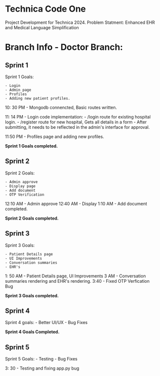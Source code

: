 # Technica Code One
Project Development for Technica 2024. Problem Statment: Enhanced EHR and Medical Language Simplification

# Branch Info - Doctor Branch:

## Sprint 1

Sprint 1 Goals:

    - Login
    - Admin page
    - Profiles
    - Adding new patient profiles.



10: 30 PM - Mongodb connencted, Basic routes written.

11: 14 PM - Login code implementation: 
    -  /login route for existing hospital login. 
    - /register route for new hospital, Gets all details in a form - After submitting, it needs to be reflected in the admin's interface for approval.
  
11:50 PM - Profiles page and adding new profiles.

**Sprint 1 Goals completed.**




## Sprint 2

Sprint 2 Goals:

    - Admin approve
    - Display page
    - Add document
    - OTP Verification

12:10 AM - Admin approve
12:40 AM - Display
1:10 AM  - Add document completed.

**Sprint 2 Goals completed.**


## Sprint 3

Sprint 3 Goals:

    - Patient Details page
    - UI Improvements
    - Conversation summaries 
    - EHR's
  
  
1: 50 AM - Patient Details page, UI Improvements
3 AM     - Conversation summaries rendering and EHR's rendering.
3:40     - Fixed OTP Verfication Bug


**Sprint 3 Goals completed.**



## Sprint 4

Sprint 4 goals:
    - Better UI/UX
    - Bug Fixes


**Sprint 4 Goals Completed.**


## Sprint 5

Sprint 5 Goals:
    - Testing
    - Bug Fixes


3: 30 - Testing and fixing app.py bug
